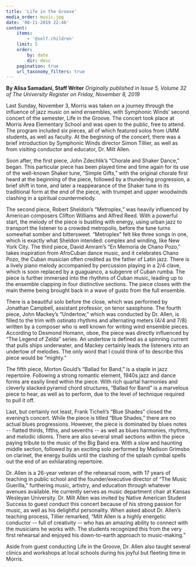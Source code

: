 ```yaml
---
title: 'Life in the Groove'
media_order: music.jpg
date: '08-11-2019 22:46'
content:
    items:
        - '@self.children'
    limit: 5
    order:
        by: date
        dir: desc
    pagination: true
    url_taxonomy_filters: true
---
```


**By Alisa Samadani, Staff Writer** _Originally published in Issue 5, Volume 32 of The University Register on Friday, November 8, 2019_

Last Sunday, November 3, Morris was taken on a journey through the influence of jazz music on wind ensembles, with Symphonic Winds’ second concert of the semester, Life in the Groove. The concert took place at Morris Area Elementary School and was open to the public, free to attend. The program included six pieces, all of which featured solos from UMM students, as well as faculty. At the beginning of the concert, there was a brief introduction by Symphonic Winds director Simon
Tillier, as well as from visiting conductor and educator, Dr. Milt Allen.

Soon after, the first piece, John Zdechlik’s “Chorale and Shaker Dance,” began. This particular piece has been played time and time again for its use of the well-known Shaker tune, “Simple Gifts,” with the original chorale first heard at the beginning of the piece, followed by a thundering progression, a brief shift in tone, and later a reappearance of the Shaker tune in its traditional form at the end of the piece, with trumpet and upper woodwinds clashing in a spiritual countermelody.

The second piece, Robert Sheldon’s “Metroplex,” was heavily influenced by American composers Clifton Williams and Alfred Reed. With a powerful start, the melody of the piece is bustling with energy, using urban jazz to transport the listener to a crowded metropolis, before the tune turns somewhat somber and bittersweet. “Metroplex” felt like three songs in one, which is exactly what Sheldon intended: complex and winding, like New York City. The third piece, David Amram’s “En Memoria de Chano Pozo,” takes inspiration from AfroCuban dance music, and it celebrates Chano Pozo, the Cuban musician often credited as the father of Latin jazz. There is a lively piano melody accompanied by percussion playing in a 2/4 clave, which is soon replaced by a guaguanco, a subgenre of Cuban rumba. The piece is further immersed into the rhythms of Cuban music, leading up to the ensemble clapping in four distinctive sections. The piece closes with the main theme being brought back in a wave of gusto from the full ensemble. 

There is a beautiful solo before the close, which was performed by Jonathan Campbell, assistant professor, on tenor saxophone. The fourth piece, John Mackey’s “Undertow,” which was conducted by Dr. Allen, is filled to the trim with ostinato rhythms and alternating meters (4/4 and 7/8) written by a composer who is well known for writing wind ensemble pieces. According to Desmond Homann, oboe, the piece was directly influenced by “The Legend of Zelda” series. An undertow is defined as a spinning current that pulls ships underwater, and Mackey certainly leads the listeners into an undertow of melodies. The only word that I could think of to describe this piece would be “mighty.”

The fifth piece, Morton Gould’s “Ballad for Band,” is a staple in jazz repertoire. Following a strong romantic element, 1940s jazz and dance forms are easily lined within the piece. With rich quartal harmonies and cleverly stacked pyramid chord structures, “Ballad for Band” is a marvelous piece to hear, as well as to perform, due to the level of technique required to pull it off. 

Last, but certainly not least, Frank Ticheli’s “Blue Shades” closed the evening’s concert. While the piece is titled “Blue Shades,” there are no actual blues progressions. However, the piece is dominated by blues notes -- flatted thirds, fifths, and sevenths -- as well as blues harmonies, rhythms, and melodic idioms. There are also several small sections within the piece paying tribute to the music of the Big Band era. With a slow and haunting middle section, followed by an exciting solo performed by Madison Grimsbo on clarinet, the energy builds until the clashing of the splash cymbal spells out the end of an exhilarating repertoire. 

Dr. Allen is a 26-year veteran of the rehearsal room, with 17 years of teaching in public school and the founder/executive director of “The Music Guerilla,” furthering music, artistry, and education through whatever avenues available. He currently serves as music department chair at Kansas Wesleyan University. Dr. Milt Allen was invited by Native American Student Success to guest conduct this concert because of his strong passion for music, as well as his delightful personality. When asked about Dr. Allen’s teaching process, Tillier remarked, “Milt Allen is a highly energetic conductor -- full of creativity -- who has an amazing ability to connect with the 
musicians he works with. The students recognized this from the very first rehearsal and enjoyed his down-to-earth approach to music-making.”

Aside from guest conducting Life in the Groove, Dr. Allen also taught several clinics and workshops at local schools during his joyful but fleeting time in Morris. 